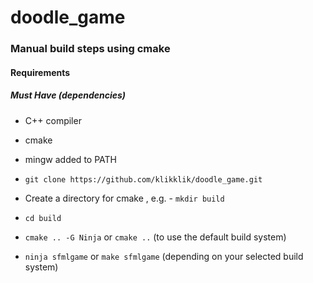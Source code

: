 # doodle_game






### Manual build steps using cmake

#### Requirements

##### Must Have (dependencies)
- C++ compiler
- cmake
- mingw added to PATH

- `git clone https://github.com/klikklik/doodle_game.git`
- Create a directory for cmake , e.g. - `mkdir build`
- `cd build`
- `cmake .. -G Ninja` or `cmake ..` (to use the default build system)
- `ninja sfmlgame` or `make sfmlgame` (depending on your selected build system)
  
